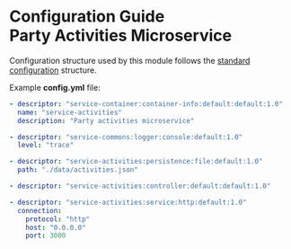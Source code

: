 # Configuration Guide <br/> Party Activities Microservice

Configuration structure used by this module follows the 
[standard configuration](https://github.com/pip-services/pip-services/blob/master/usage/Configuration.md) 
structure.

Example **config.yml** file:

```yaml
- descriptor: "service-container:container-info:default:default:1.0"
  name: "service-activities"
  description: "Party activities microservice"

- descriptor: "service-commons:logger:console:default:1.0"
  level: "trace"

- descriptor: "service-activities:persistence:file:default:1.0"
  path: "./data/activities.json"

- descriptor: "service-activities:controller:default:default:1.0"

- descriptor: "service-activities:service:http:default:1.0"
  connection:
    protocol: "http"
    host: "0.0.0.0"
    port: 3000
```
